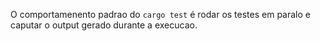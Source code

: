
O comportamenento padrao do `cargo test` é rodar os testes em paralo e caputar o output gerado durante a execucao.

